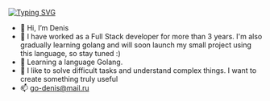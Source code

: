 [![Typing SVG](https://readme-typing-svg.herokuapp.com?color=%2336BCF7&lines=Code+machine)](https://git.io/typing-svg)
- 👋 Hi, I’m Denis
- 👀 I have worked as a Full Stack developer for more than 3 years.
I'm also gradually learning golang and will soon launch my small project using this language, so stay tuned :)
- 🌱 Learning a language Golang.
- 💞️ I like to solve difficult tasks and understand complex things.
I want to create something truly useful
- 📫 go-denis@mail.ru

<!---
go-denis/go-denis is a ✨ special ✨ repository because its `README.md` (this file) appears on your GitHub profile.
You can click the Preview link to take a look at your changes.
--->
